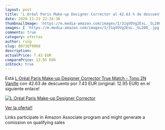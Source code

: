```yaml
---
layout: post
title: 'L Oréal Paris Make-up Designer Corrector al 42.63 % de descuento'
date: 2020-11-21 22:34:36
thumbnailImage: 'https://m.media-amazon.com/images/I/31qVOVg2EsL._SL200_.jpg'
images: [ 'https://m.media-amazon.com/images/I/31qVOVg2EsL._SL200_.jpg' ]
comments: true
category: ofertas
author: ring
slug: B073QT9968
description:
actualPrice: 7.43 EUR
comparePrice: 12.95 EUR
inStock: true
---
```


Está [L Oréal Paris Make-up Designer Corrector True Match - Tono 2N Vanille](https://www.amazon.es/dp/B073QT9968/?tag=tolees-21) con 42.63 de descuento por 7.43 EUR (original: 12.95 EUR) en el siguiente enlace!

[![L Oréal Paris Make-up Designer Corrector](https://m.media-amazon.com/images/I/31qVOVg2EsL._SL200_.jpg)](https://www.amazon.es/dp/B073QT9968/?tag=tolees-21)

[Ver la oferta!!](https://www.amazon.es/dp/B073QT9968/?tag=tolees-21)

Links participate in Amazon Associate program and might generate a comission on qualifying sales


